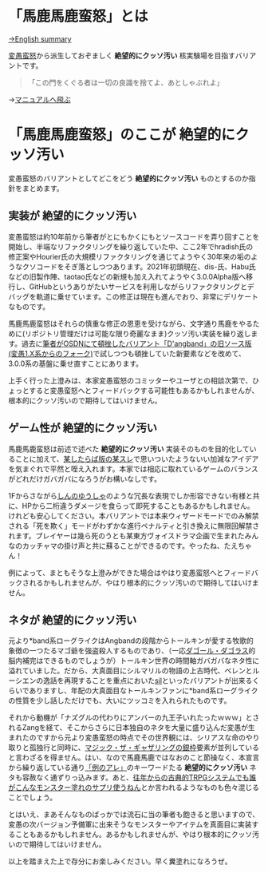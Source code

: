 # 「馬鹿馬鹿蛮怒」とは

[→English summary](README_en.md)

[変愚蛮怒](https://github.com/hengband)から派生しておぞましく **絶望的にクッソ汚い** 核実験場を目指すバリアントです。

>「この門をくぐる者は一切の良識を捨てよ、あとしゃぶれよ」

→[マニュアルへ飛ぶ](/manual/readme.md)

# 「馬鹿馬鹿蛮怒」のここが **絶望的にクッソ汚い**

変愚蛮怒のバリアントとしてどこをどう **絶望的にクッソ汚い** ものとするのか指針をまとめます。

## 実装が **絶望的にクッソ汚い**

変愚蛮怒は約10年前から筆者がとにもかくにもとソースコードを弄り回すことを開始し、半端なリファクタリングを繰り返していた中、ここ2年でhradish氏の修正案やHourier氏の大規模リファクタリングを通じてようやく30年来の垢のようなクソコードをそぎ落としつつあります。2021年初頭現在、dis-氏、Habu氏などの旧製作陣、taotao氏などの新規も加え入れてようやく3.0.0Alpha版へ移行し、GitHubというありがたいサービスを利用しながらリファクタリングとデバッグを軌道に乗せています。この修正は現在も進んでおり、非常にデリケートなものです。

馬鹿馬鹿蛮怒はそれらの慎重な修正の恩恵を受けながら、文字通り馬鹿をやるために(リポジトリ管理だけは可能な限り奇麗なまま)クッソ汚い実装を繰り返します。過去に[筆者がOSDNにて頓挫したバリアント「D'angband」の旧ソース版(変愚1.X系からのフォーク)](https://osdn.net/projects/deeangband/scm/svn/)で試しつつも頓挫していた新要素などを改めて、3.0.0系の基盤に乗せ直すことにあります。

上手く行った上澄みは、本家変愚蛮怒のコミッターやユーザとの相談次第で、ひょっとすると変愚蛮怒へとフィードバックする可能性もあるかもしれませんが、根本的にクッソ汚いので期待してはいけません。

## ゲーム性が **絶望的にクッソ汚い**

馬鹿馬鹿蛮怒は前述で述べた **絶望的にクッソ汚い** 実装そのものを目的化していることに加えて、[某したらば版の某スレ](https://jbbs.shitaraba.net/bbs/read.cgi/game/9358/1564664604/l50)で思いついたようないい加減なアイデアを気まぐれで平然と咥え入れます。本家では相応に取れているゲームのバランスがどれだけガバガバになろうがお構いなしです。

1Fからさながら[しんのゆうしゃ](https://ja.uncyclopedia.info/wiki/%E3%82%B7%E3%83%A3%E3%83%89%E3%82%A6%E3%82%B2%E3%82%A4%E3%83%88)のような冗長な表現でしか形容できない有様と共に、HPから二桁違うダメージを食らって即死することもあるかもしれません。けれども安心してください。本バリアントでは本来ウィザードモードでのみ解禁される「死を欺く」モードがわずかな進行ペナルティと引き換えに無限回解禁されます。プレイヤーは幾ら死のうとも某東方ヴォイスドラマ企画で生まれたみんなのカッチャマの掛け声と共に蘇ることができるのです。やったね、たえちゃん！

例によって、まともそうな上澄みができた場合はやはり変愚蛮怒へとフィードバックされるかもしれませんが、やはり根本的にクッソ汚いので期待してはいけません。

## ネタが **絶望的にクッソ汚い**

元より\*band系ローグライクはAngbandの段階からトールキンが愛する牧歌的象徴の一つたるマゴ爺を強盗殺人するものであり、（一応[ダゴール・ダゴラス](https://arda.saloon.jp/?%E3%83%80%E3%82%B4%E3%83%BC%E3%83%AB%E3%83%BB%E3%83%80%E3%82%B4%E3%83%A9%E3%82%B9)的脳内補完はできるものでしょうが）トールキン世界の時間軸ガバガバなネタ性に溢れていました。だから、大真面目にシルマリルの物語の上古時代、ベレンとルーシエンの逸話を再現することを重点においた[sil](http://www.amirrorclear.net/flowers/game/sil/)といったバリアントが出来るくらいでありますし、年配の大真面目なトールキンファンに\*band系ローグライクの性質を少し話しただけでも、大いにツッコミを入れられたものです。

それから動機が「ナズグルの代わりにアンバーの九王子いれたったｗｗｗ」とされるZangを経て、そこからさらに日本独自のネタを大量に盛り込んだ変愚が生まれたのですから元より変愚蛮怒の時点でその世界観には、シリアスな命のやり取りと孤独行と同時に、[マジック・ザ・ギャザリングの銀枠](http://mtgwiki.com/wiki/%E9%8A%80%E6%9E%A0)要素が並列していると言わざるを得ません。はい、なので馬鹿馬鹿ではなおのこと節操なく、本宣言から繰り返している通り[「例のアレ」](https://dic.nicovideo.jp/a/%E4%BE%8B%E3%81%AE%E3%82%A2%E3%83%AC)のキーワードたる **絶望的にクッソ汚い** ネタも容赦なく通ずりっ込みます。あと、[往年からの古典的TRPGシステムでも誰がこんなモンスター塗れのサプリ使うねん](https://note.com/paladin_hilance/n/ncae95e2c795c)とか言われるようなものも色々混じることでしょう。

とはいえ、まあそんなものばっかでは流石に当の筆者も飽きると思いますので、変愚の次バージョン予備軍に出来そうなモンスターやアイテムを真面目に実装することもあるかもしれません。あるかもしれませんが、やはり根本的にクッソ汚いので期待してはいけません。

以上を踏まえた上で存分にお楽しみください。早く糞塗れになろうぜ。
